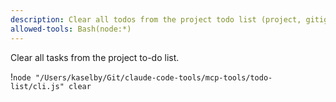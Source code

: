 ```yaml
---
description: Clear all todos from the project todo list (project, gitignored)
allowed-tools: Bash(node:*)
---
```


Clear all tasks from the project to-do list.

!`node "/Users/kaselby/Git/claude-code-tools/mcp-tools/todo-list/cli.js" clear`
